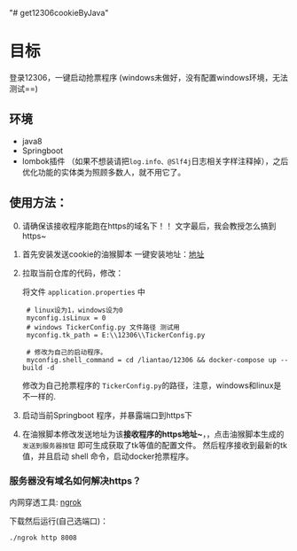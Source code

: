 "# get12306cookieByJava" 

# 目标

登录12306，一键启动抢票程序  (windows未做好，没有配置windows环境，无法测试==)

## 环境

 - java8
 - Springboot
 - lombok插件 （如果不想装请把`log.info、@Slf4j`日志相关字样注释掉），之后优化功能的实体类为照顾多数人，就不用它了。

## 使用方法：

0. 请确保该接收程序能跑在https的域名下！！ 文字最后，我会教授怎么搞到https~

1. 首先安装发送cookie的油猴脚本 
    一键安装地址：[地址](https://greasyfork.org/zh-CN/scripts/419934-%E8%8E%B7%E5%8F%9612306cookie%E5%80%BC)

2. 拉取当前仓库的代码，修改：

      将文件 `application.properties` 中

    ```
     # linux设为1，windows设为0
     myconfig.isLinux = 0
     # windows TickerConfig.py 文件路径 测试用
     myconfig.tk_path = E:\\12306\\TickerConfig.py
   
     # 修改为自己的启动程序。
     myconfig.shell_command = cd /liantao/12306 && docker-compose up --build -d
    ```
    修改为自己抢票程序的 `TickerConfig.py`的路径，注意，windows和linux是不一样的.

3. 启动当前Springboot 程序，并暴露端口到https下

4. 在油猴脚本修改发送地址为该**接收程序的https地址~**，，点击油猴脚本生成的 `发送到服务器按钮` 即可生成获取了tk等值的配置文件。
然后程序接收到最新的tk值，并且启动 shell 命令，启动docker抢票程序。


### 服务器没有域名如何解决https？

内网穿透工具: [ngrok](https://ngrok.com/)

下载然后运行(自己选端口)：
```
./ngrok http 8008
```

